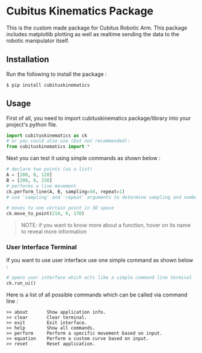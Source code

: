 # Cubitus Kinematics Package

This is the custom made package for Cubitus Robotic Arm. This package includes matplotlib plotting as well as realtime sending the data to the robotic manipulator itself.

## Installation

Run the following to install the package :

```console
$ pip install cubituskinematics
```

## Usage

First of all, you need to import cubituskinematics package/library into your project's python file.

```python
import cubituskinematics as ck
# or you could also use (but not recommended):
from cubituskinematics import *
```

Next you can test it using simple commands as shown below :

```python
# declare two points (as a list)
A = [200, 0, 120]
B = [200, 0, 230]
# performs a line movement
ck.perform_line(A, B, sampling=50, repeat=1)
# use 'sampling' and 'repeat' arguments to determine sampling and number of repetitions
```

```python
# moves to one certain point in 3D space
ck.move_to_point(210, 0, 170)
```

> NOTE: if you want to know more about a function, hover on its name to reveal more information

### User Interface Terminal

If you want to use user interface use one simple command as shown below :
```python
# opens user interface which acts like a simple command line terminal
ck.run_ui()
```

Here is a list of all possible commands which can be called via command line :

```console
>> about       Show application info.
>> clear       Clear terminal.
>> exit        Exit interface.
>> help        Show all commands.
>> perform     Perform a specific movement based on input.
>> equation    Perform a custom curve based on input.
>> reset       Reset application.
```
